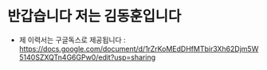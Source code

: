 # 반갑습니다 저는 김동훈입니다
- 제 이력서는 구글독스로 제공됩니다 : https://docs.google.com/document/d/1rZrKoMEdDHfMTbir3Xh62Djm5W5140SZXQTn4G6GPw0/edit?usp=sharing